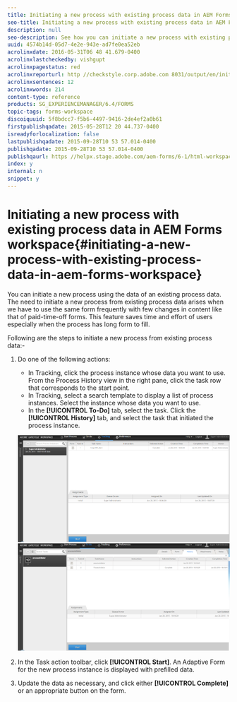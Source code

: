 ```yaml
---
title: Initiating a new process with existing process data in AEM Forms workspace
seo-title: Initiating a new process with existing process data in AEM Forms workspace
description: null
seo-description: See how you can initiate a new process with existing process data in AEM Forms workspace.
uuid: 4574b14d-05d7-4e2e-943e-ad7fe0ea52eb
acrolinxdate: 2016-05-31T06 48 41.679-0400
acrolinxlastcheckedby: vishgupt
acrolinxpagestatus: red
acrolinxreporturl: http //checkstyle.corp.adobe.com 8031/output/en/initiating_new_process_existing_process_admin_5e12de0b318c6865_2135_report.xml
acrolinxsentences: 12
acrolinxwords: 214
content-type: reference
products: SG_EXPERIENCEMANAGER/6.4/FORMS
topic-tags: forms-workspace
discoiquuid: 5f8bdcc7-f5b6-4497-9416-2de4ef2a0b61
firstpublishqadate: 2015-05-28T12 20 44.737-0400
isreadyforlocalization: false
lastpublishqadate: 2015-09-28T10 53 57.014-0400
publishqadate: 2015-09-28T10 53 57.014-0400
publishqaurl: https //helpx.stage.adobe.com/aem-forms/6-1/html-workspace/initiating-new-process-existing-process.html
index: y
internal: n
snippet: y
---
```


# Initiating a new process with existing process data in AEM Forms workspace{#initiating-a-new-process-with-existing-process-data-in-aem-forms-workspace}

You can initiate a new process using the data of an existing process data. The need to initiate a new process from existing process data arises when we have to use the same form frequently with few changes in content like that of paid-time-off forms. This feature saves time and effort of users especially when the process has long form to fill.

Following are the steps to initiate a new process from existing process data:-

1. Do one of the following actions:

    * In Tracking, click the process instance whose data you want to use. From the Process History view in the right pane, click the task row that corresponds to the start point.
    * In Tracking, select a search template to display a list of process instances. Select the instance whose data you want to use.
    * In the **[!UICONTROL To-Do]** tab, select the task. Click the **[!UICONTROL History]** tab, and select the task that initiated the process instance.

   ![](assets/start3.PNG) ![](assets/start1.PNG)

1. In the Task action toolbar, click **[!UICONTROL Start]**. An Adaptive Form for the new process instance is displayed with prefilled data.  

1. Update the data as necessary, and click either **[!UICONTROL Complete]** or an appropriate button on the form.

